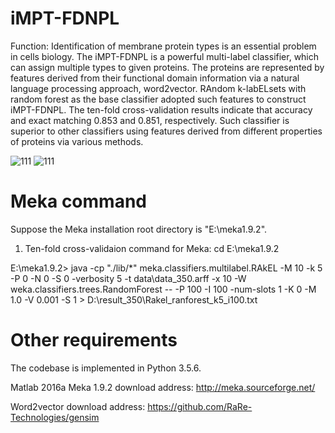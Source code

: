 # iMPT-FDNPL
Function: Identification of membrane protein types is an essential problem in cells biology. The iMPT-FDNPL is a powerful multi-label classifier, which can assign multiple types to given proteins. The proteins are represented by features derived from their functional domain information via a natural language processing approach, word2vector. RAndom k-labELsets with random forest as the base classifier adopted such features to construct iMPT-FDNPL. The ten-fold cross-validation results indicate that accuracy and exact matching 0.853 and 0.851, respectively. Such classifier is superior to other classifiers using features derived from different properties of proteins via various methods.

![111](https://user-images.githubusercontent.com/30385256/126054403-c7c60b6e-8f58-4c01-8325-0805df0eecdc.png)
![111](https://user-images.githubusercontent.com/30385256/126054403-c7c60b6e-8f58-4c01-8325-0805df0eecdc.png)

# Meka command
Suppose the Meka installation root directory is "E:\meka1.9.2".

1. Ten-fold cross-validaion command for Meka:
cd E:\meka1.9.2

E:\meka1.9.2> java -cp "./lib/*" meka.classifiers.multilabel.RAkEL -M 10 -k 5 -P 0 -N 0 -S 0 -verbosity 5 -t data\data_350.arff -x 10 -W weka.classifiers.trees.RandomForest -- -P 100 -I 100 -num-slots 1 -K 0 -M 1.0 -V 0.001 -S 1 > D:\result_350\Rakel_ranforest_k5_i100.txt


# Other requirements

The codebase is implemented in Python 3.5.6. 

   Matlab 2016a
   Meka 1.9.2              download address: http://meka.sourceforge.net/
   
   Word2vector             download address: https://github.com/RaRe-Technologies/gensim
